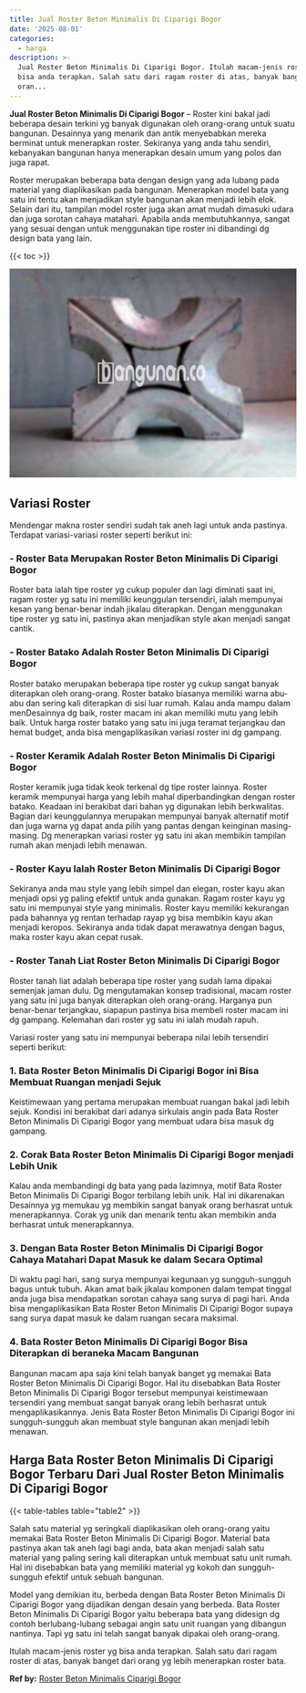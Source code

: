 ```yaml
---
title: Jual Roster Beton Minimalis Di Ciparigi Bogor
date: '2025-08-01'
categories:
  - harga
description: >-
  Jual Roster Beton Minimalis Di Ciparigi Bogor. Itulah macam-jenis roster yg
  bisa anda terapkan. Salah satu dari ragam roster di atas, banyak banget dari
  oran...
---
```


**Jual Roster Beton Minimalis Di Ciparigi Bogor** – Roster kini bakal jadi beberapa desain terkini yg banyak digunakan oleh orang-orang untuk suatu bangunan. Desainnya yang menarik dan antik menyebabkan mereka berminat untuk menerapkan roster. Sekiranya yang anda tahu sendiri, kebanyakan bangunan hanya menerapkan desain umum yang polos dan juga rapat.

Roster merupakan beberapa bata dengan design yang ada lubang pada material yang diaplikasikan pada bangunan. Menerapkan model bata yang satu ini tentu akan menjadikan style bangunan akan menjadi lebih elok. Selain dari itu, tampilan model roster juga akan amat mudah dimasuki udara dan juga sorotan cahaya matahari. Apabila anda membutuhkannya, sangat yang sesuai dengan untuk menggunakan tipe roster ini dibandingi dg design bata yang lain.

{{< toc >}}

![Jual Roster Beton Minimalis Di Ciparigi Bogor](/images/bata-roster-minimalis-15.png)

## Variasi Roster

Mendengar makna roster sendiri sudah tak aneh lagi untuk anda pastinya. Terdapat variasi-variasi roster seperti berikut ini:

### \- Roster Bata Merupakan Roster Beton Minimalis Di Ciparigi Bogor

Roster bata ialah tipe roster yg cukup populer dan lagi diminati saat ini, ragam roster yg satu ini memiliki keunggulan tersendiri, ialah mempunyai kesan yang benar-benar indah jikalau diterapkan. Dengan menggunakan tipe roster yg satu ini, pastinya akan menjadikan style akan menjadi sangat cantik.

### \- Roster Batako Adalah Roster Beton Minimalis Di Ciparigi Bogor

Roster batako merupakan beberapa tipe roster yg cukup sangat banyak diterapkan oleh orang-orang. Roster batako biasanya memiliki warna abu-abu dan sering kali diterapkan di sisi luar rumah. Kalau anda mampu dalam menDesainnya dg baik, roster macam ini akan memiliki mutu yang lebih baik. Untuk harga roster batako yang satu ini juga teramat terjangkau dan hemat budget, anda bisa mengaplikasikan variasi roster ini dg gampang.

### \- Roster Keramik Adalah Roster Beton Minimalis Di Ciparigi Bogor

Roster keramik juga tidak keok terkenal dg tipe roster lainnya. Roster keramik mempunyai harga yang lebih mahal diperbandingkan dengan roster batako. Keadaan ini berakibat dari bahan yg digunakan lebih berkwalitas. Bagian dari keunggulannya merupakan mempunyai banyak alternatif motif dan juga warna yg dapat anda pilih yang pantas dengan keinginan masing-masing. Dg menerapkan variasi roster yg satu ini akan membikin tampilan rumah akan menjadi lebih menawan.

### \- Roster Kayu Ialah Roster Beton Minimalis Di Ciparigi Bogor

Sekiranya anda mau style yang lebih simpel dan elegan, roster kayu akan menjadi opsi yg paling efektif untuk anda gunakan. Ragam roster kayu yg satu ini mempunyai style yang minimalis. Roster kayu memiliki kekurangan pada bahannya yg rentan terhadap rayap yg bisa membikin kayu akan menjadi keropos. Sekiranya anda tidak dapat merawatnya dengan bagus, maka roster kayu akan cepat rusak.

### \- Roster Tanah Liat Roster Beton Minimalis Di Ciparigi Bogor

Roster tanah liat adalah beberapa tipe roster yang sudah lama dipakai semenjak jaman dulu. Dg mengutamakan konsep tradisional, macam roster yang satu ini juga banyak diterapkan oleh orang-orang. Harganya pun benar-benar terjangkau, siapapun pastinya bisa membeli roster macam ini dg gampang. Kelemahan dari roster yg satu ini ialah mudah rapuh.

Variasi roster yang satu ini mempunyai beberapa nilai lebih tersendiri seperti berikut:

### 1\. Bata Roster Beton Minimalis Di Ciparigi Bogor ini Bisa Membuat Ruangan menjadi Sejuk

Keistimewaan yang pertama merupakan membuat ruangan bakal jadi lebih sejuk. Kondisi ini berakibat dari adanya sirkulais angin pada Bata Roster Beton Minimalis Di Ciparigi Bogor yang membuat udara bisa masuk dg gampang.

### 2\. Corak Bata Roster Beton Minimalis Di Ciparigi Bogor menjadi Lebih Unik

Kalau anda membandingi dg bata yang pada lazimnya, motif Bata Roster Beton Minimalis Di Ciparigi Bogor terbilang lebih unik. Hal ini dikarenakan Desainnya yg memukau yg membikin sangat banyak orang berhasrat untuk menerapkannya. Corak yg unik dan menarik tentu akan membikin anda berhasrat untuk menerapkannya.

### 3\. Dengan Bata Roster Beton Minimalis Di Ciparigi Bogor Cahaya Matahari Dapat Masuk ke dalam Secara Optimal

Di waktu pagi hari, sang surya mempunyai kegunaan yg sungguh-sungguh bagus untuk tubuh. Akan amat baik jikalau komponen dalam tempat tinggal anda juga bisa mendapatkan sorotan cahaya sang surya di pagi hari. Anda bisa mengaplikasikan Bata Roster Beton Minimalis Di Ciparigi Bogor supaya sang surya dapat masuk ke dalam ruangan secara maksimal.

### 4\. Bata Roster Beton Minimalis Di Ciparigi Bogor Bisa Diterapkan di beraneka Macam Bangunan

Bangunan macam apa saja kini telah banyak banget yg memakai Bata Roster Beton Minimalis Di Ciparigi Bogor. Hal itu disebabkan Bata Roster Beton Minimalis Di Ciparigi Bogor tersebut mempunyai keistimewaan tersendiri yang membuat sangat banyak orang lebih berhasrat untuk mengaplikasikannya. Jenis Bata Roster Beton Minimalis Di Ciparigi Bogor ini sungguh-sungguh akan membuat style bangunan akan menjadi lebih menawan.

## Harga Bata Roster Beton Minimalis Di Ciparigi Bogor Terbaru Dari Jual Roster Beton Minimalis Di Ciparigi Bogor

{{< table-tables table="table2" >}}

Salah satu material yg seringkali diaplikasikan oleh orang-orang yaitu memakai Bata Roster Beton Minimalis Di Ciparigi Bogor. Material bata pastinya akan tak aneh lagi bagi anda, bata akan menjadi salah satu material yang paling sering kali diterapkan untuk membuat satu unit rumah. Hal ini disebabkan bata yang memiliki material yg kokoh dan sungguh-sungguh efektif untuk sebuah bangunan.

Model yang demikian itu, berbeda dengan Bata Roster Beton Minimalis Di Ciparigi Bogor yang dijadikan dengan desain yang berbeda. Bata Roster Beton Minimalis Di Ciparigi Bogor yaitu beberapa bata yang didesign dg contoh berlubang-lubang sebagai angin satu unit ruangan yang dibangun nantinya. Tapi yg satu ini telah sangat banyak dipakai oleh orang-orang.

Itulah macam-jenis roster yg bisa anda terapkan. Salah satu dari ragam roster di atas, banyak banget dari orang yg lebih menerapkan roster bata.

**Ref by:** [Roster Beton Minimalis Ciparigi Bogor](https://id.wikipedia.org/wiki/Roster)
